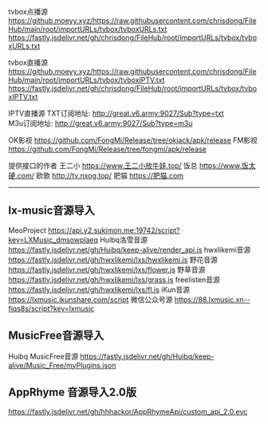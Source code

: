 tvbox点播源  
https://github.moeyy.xyz/https://raw.githubusercontent.com/chrisdong/FileHub/main/root/importURLs/tvbox/tvboxURLs.txt
https://fastly.jsdelivr.net/gh/chrisdong/FileHub/root/importURLs/tvbox/tvboxURLs.txt 

tvbox直播源  
https://github.moeyy.xyz/https://raw.githubusercontent.com/chrisdong/FileHub/main/root/importURLs/tvbox/tvboxIPTV.txt
https://fastly.jsdelivr.net/gh/chrisdong/FileHub/root/importURLs/tvbox/tvboxIPTV.txt

IPTV直播源
TXT订阅地址:   http://great.v6.army:9027/Sub?type=txt  
M3u订阅地址:  http://great.v6.army:9027/Sub?type=m3u  

OK影视 https://github.com/FongMi/Release/tree/okjack/apk/release 
FM影视 https://github.com/FongMi/Release/tree/fongmi/apk/release

提供接口的作者
王二小 https://www.王二小放牛娃.top/
饭总 https://www.饭太硬.com/
欧歌 http://tv.nxog.top/
肥猫 https://肥猫.com


-----------------------------------------------

## lx-music音源导入
MeoProject  https://api.v2.sukimon.me:19742/script?key=LXMusic_dmsowplaeq
Huibq洛雪音源  https://fastly.jsdelivr.net/gh/Huibq/keep-alive/render_api.js
hwxlikemi音源 https://fastly.jsdelivr.net/gh/hwxlikemi/lxs/hwxlikemi.js
野花音源  https://fastly.jsdelivr.net/gh/hwxlikemi/lxs/flower.js
野草音源  https://fastly.jsdelivr.net/gh/hwxlikemi/lxs/grass.js
freelisten音源  https://fastly.jsdelivr.net/gh/hwxlikemi/lxs/fl.js
iKun音源 https://lxmusic.ikunshare.com/script 
微信公众号源 https://88.lxmusic.xn--fiqs8s/script?key=lxmusic

## MusicFree音源导入
Huibq MusicFree音源 https://fastly.jsdelivr.net/gh/Huibq/keep-alive/Music_Free/myPlugins.json
## AppRhyme 音源导入2.0版
https://fastly.jsdelivr.net/gh/hhhackor/AppRhymeApi/custom_api_2.0.evc
